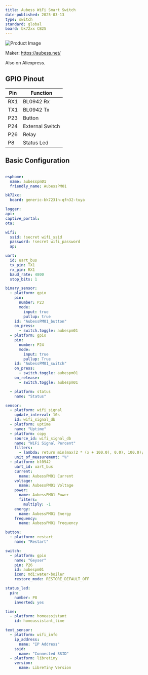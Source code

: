 ```yaml
---
title: Aubess WiFi Smart Switch
date-published: 2025-03-13
type: switch
standard: global
board: bk72xx CB2S
---
```

![Product Image](/Aubess-WiFi-Smart-Switch.png "Product Image")

Maker: <https://aubess.net/>

Also on Aliexpress.

## GPIO Pinout

| Pin    | Function            |
| ------ | ------------------- |
| RX1    | BL0942 Rx           |
| TX1    | BL0942 Tx           |
| P23    | Button              |
| P24    | External Switch     |
| P26    | Relay               |
| P8     | Status Led          |

## Basic Configuration

```yaml

esphome:
  name: aubesspm01
  friendly_name: AubessPM01

bk72xx:
  board: generic-bk7231n-qfn32-tuya

logger:
api:
captive_portal:
ota:

wifi:
  ssid: !secret wifi_ssid
  password: !secret wifi_password
  ap:

uart:
  id: uart_bus
  tx_pin: TX1
  rx_pin: RX1
  baud_rate: 4800
  stop_bits: 1

binary_sensor:
  - platform: gpio
    pin:
      number: P23
      mode:
        input: true
        pullup: true
    id: "AubessPM01_button"
    on_press:
      - switch.toggle: aubespm01
  - platform: gpio
    pin:
      number: P24
      mode:
        input: true
        pullup: True
    id: "AubessPM01_switch"
    on_press:
      - switch.toggle: aubespm01
    on_release:
      - switch.toggle: aubespm01

  - platform: status
    name: "Status"

sensor:
  - platform: wifi_signal
    update_interval: 10s
    id: wifi_signal_db
  - platform: uptime
    name: "Uptime"
  - platform: copy
    source_id: wifi_signal_db
    name: "WiFi Signal Percent"
    filters:
      - lambda: return min(max(2 * (x + 100.0), 0.0), 100.0);
    unit_of_measurement: "%"
  - platform: bl0942
    uart_id: uart_bus
    current:
      name: AubessPM01 Current
    voltage:
      name: AubessPM01 Voltage
    power:
      name: AubessPM01 Power
      filters:
        multiply: -1
    energy:
      name: AubessPM01 Energy
    frequency:
      name: AubessPM01 Frequency

button:
  - platform: restart
    name: "Restart"

switch:
  - platform: gpio
    name: "Geyser"
    pin: P26
    id: aubespm01
    icon: mdi:water-boiler
    restore_mode: RESTORE_DEFAULT_OFF

status_led:
  pin:
    number: P8
    inverted: yes

time:
  - platform: homeassistant
    id: homeassistant_time

text_sensor:
  - platform: wifi_info
    ip_address:
      name: "IP Address"
    ssid:
      name: "Connected SSID"
  - platform: libretiny
    version:
      name: LibreTiny Version
```
